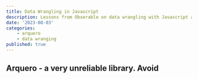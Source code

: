 ```yaml
---
title: Data Wrangling in Javascript
description: Lessons from Obserable on data wrangling with Javascript and arquero
date: '2023-08-03'
categories: 
    - arquero
    - data wranging
published: true
---
```


## Arquero - a very unreliable library. Avoid

<script>
// import * as aq  from 'arquero';

// let dt = aq.table({
// 	u: ['a', 'a', 'b', 'b'],
// 	x: Int32Array.of(1, 2, 3, 4),
// 	y: Float64Array.of(5, 6, 7, 8)
// })

// const htmlTable = dt.toHTML();

// const flights = aq.loadArrow('https://vega.github.io/vega-datasets/data/flights-200k.arrow') // returns a promise
// // const flights2 = aq.table(flights).orderby('time')

// const json_parse_date = aq.fromJSON('{"id":[1,2],"date":["2020-06-01","2020-09-01"]}')

// const json_no_parse_date = aq.table(JSON.parse('{"id":[1,2],"date":["2020-06-01","2020-09-01"]}'))

// const csv = aq.loadCSV('HTL-MAR-FiddlerCrabBodySize.csv') // returns a promise


</script>
<!-- {JSON.stringify(dt, null, 2)}
{dt.print()}
{dt}
{[dt.numCols(), dt.numRows()]}
{dt.columnNames()}

{aq.from([{a: 1, b: 0.2}, {a: 4, b: 0.3}]).print()} -->

<!-- {aq.from(new Map([['d', 4], ['e', 5], ['f', 6]])).print()} -->

<!-- {flights.then(f => f.print(5))} -->
<!-- {json_parse_date.print()}

{json_no_parse_date.print()}
{csv.then(f => f.print(5))} -->
<!-- {flights2.print()} -->




<style>

</style>


